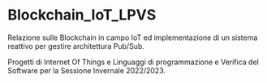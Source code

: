 # Blockchain_IoT_LPVS
Relazione sulle Blockchain in campo IoT ed implementazione di un sistema reattivo per gestire architettura Pub/Sub.

Progetti di Internet Of Things e Linguaggi di programmazione e Verifica del Software per la Sessione Invernale 2022/2023.
